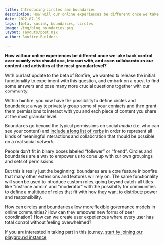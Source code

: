 ```yaml
---
title: Introducing circles and boundaries
description: How will our online experiences be different once we take back control over exactly who should see, interact with, and even collaborate on our content and activities at the most granular level? 
date: 2022-07-19
tags: [beta, social, boundaries, circles]
image: /img/blog_boundaries.png
layout: layouts/post.njk
author: Bonfire Builders

---
```


**How will our online experiences be different once we take back control over exactly who should see, interact with, and even collaborate on our content and activities at the most granular level?**

With our last update to the beta of Bonfire, we wanted to release the initial functionality to experiment with this question, and embark on a quest to find some answers and pose many more crucial questions together with our community. 

Within bonfire, you now have the possibility to define circles and boundaries: a way to privately group some of your contacts and then grant them permissions to interact with you and each piece of content you share at the most granular level.

Boundaries go beyond the typical permissions on social *media* (i.e. who can see your content) and [include a long list of verbs](https://github.com/bonfire-networks/bonfire-app/issues/406) in order to represent all kinds of meaningful interactions and collaboration that should be possible on a real social *network*. 

People don’t fit in binary boxes labeled “follower” or “friend”. Circles and boundaries are a way to empower us to come up with our own groupings and sets of permissions. 

But this is really just the beginning: boundaries are a core feature in bonfire that many other extensions and features will rely on. The same functionality will soon be used to introduce custom roles, going beyond catch-all titles like "instance admin" and "moderator" with the possibility for communities to define a multitude of roles that fit with how they want to distribute power and responsibility. 

How can circles and boundaries allow more flexible governance models in online communities? How can they empower new forms of peer coordination? How can we create user experiences where every user has total control without feeling overwhelmed? 

If you are interested in taking part in this journey, [start by joining our playground instance](https://playground.bonfire.cafe/)! 